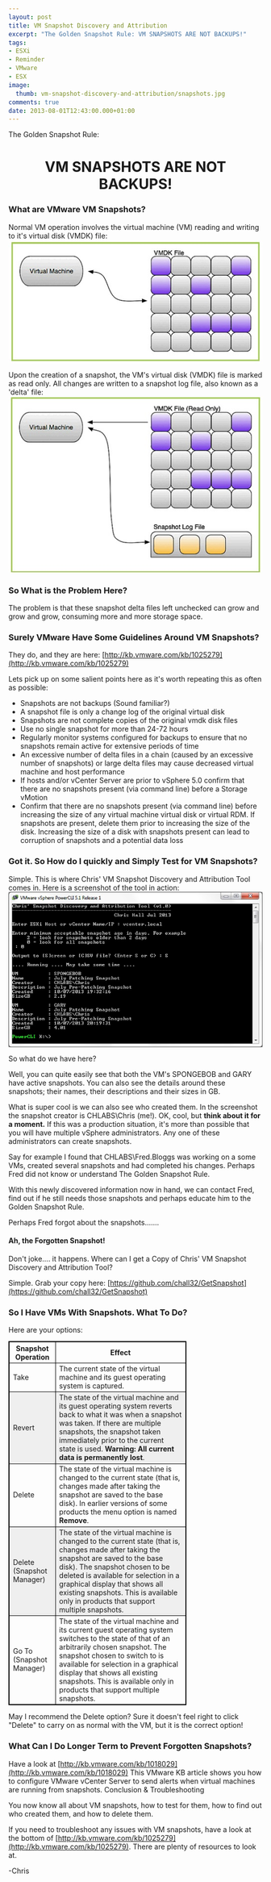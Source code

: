 ```yaml
---
layout: post
title: VM Snapshot Discovery and Attribution
excerpt: "The Golden Snapshot Rule: VM SNAPSHOTS ARE NOT BACKUPS!"
tags:
- ESXi
- Reminder
- VMware
- ESX
image:
  thumb: vm-snapshot-discovery-and-attribution/snapshots.jpg
comments: true
date: 2013-08-01T12:43:00.000+01:00
---
```

The Golden Snapshot Rule:
<h1 style="text-align:center">VM SNAPSHOTS ARE NOT BACKUPS!</h1>

### What are VMware VM Snapshots?

Normal VM operation involves the virtual machine (VM) reading and writing to it's virtual disk (VMDK) file:
<img style="display: block; margin-left: auto; margin-right: auto;" alt="Normal" src="/images/vm-snapshot-discovery-and-attribution/Normal.jpg">

Upon the creation of a snapshot, the VM's virtual disk (VMDK) file is marked as read only. All changes are written to a snapshot log file, also known as a 'delta' file:
<img style="display: block; margin-left: auto; margin-right: auto;" alt="Snapshot" src="/images/vm-snapshot-discovery-and-attribution/Snapshot.jpg">

### So What is the Problem Here?

The problem is that these snapshot delta files left unchecked can grow and grow and grow, consuming more and more storage space.

### Surely VMware Have Some Guidelines Around VM Snapshots?

They do, and they are here: [http://kb.vmware.com/kb/1025279‎](http://kb.vmware.com/kb/1025279‎)

Lets pick up on some salient points here as it's worth repeating this as often as possible:

* Snapshots are not backups (Sound familiar?) 
* A snapshot file is only a change log of the original virtual disk
* Snapshots are not complete copies of the original vmdk disk files
* Use no single snapshot for more than 24-72 hours
* Regularly monitor systems configured for backups to ensure that no snapshots remain active for extensive periods of time
* An excessive number of delta files in a chain (caused by an excessive number of snapshots) or large delta files may cause decreased virtual machine and host performance
* If hosts and/or vCenter Server are prior to vSphere 5.0 confirm that there are no snapshots present (via command line) before a Storage vMotion
* Confirm that there are no snapshots present (via command line) before increasing the size of any virtual machine virtual disk or virtual RDM. If snapshots are present, delete them prior to increasing the size of the disk. Increasing the size of a disk with snapshots present can lead to corruption of snapshots and a potential data loss

### Got it. So How do I quickly and Simply Test for VM Snapshots?
Simple. This is where Chris' VM Snapshot Discovery and Attribution Tool comes in.
Here is a screenshot of the tool in action:
<img style="display: block; margin-left: auto; margin-right: auto;" alt="SnapTool" src="/images/vm-snapshot-discovery-and-attribution/SnapTool.jpg">

So what do we have here?

Well, you can quite easily see that both the VM's SPONGEBOB and GARY have active snapshots. You can also see the details around these snapshots; their names, their descriptions and their sizes in GB.

What is super cool is we can also see who created them.  In the screenshot the snapshot creator is CHLABS\Chris (me!). OK, cool, but **think about it for a moment.**  If this was a production situation, it's more than possible that you will have multiple vSphere administrators.  Any one of these administrators can create snapshots.

Say for example I found that CHLABS\Fred.Bloggs was working on a some VMs, created several snapshots and had completed his changes.  Perhaps Fred did not know or understand The Golden Snapshot Rule.

With this newly discovered information now in hand, we can contact Fred, find out if he still needs those snapshots and perhaps educate him to the Golden Snapshot Rule.

Perhaps Fred forgot about the snapshots.......


#### Ah, the Forgotten Snapshot!
Don't joke.... it happens.
Where can I get a Copy of Chris' VM Snapshot Discovery and Attribution Tool?

Simple. Grab your copy here: [https://github.com/chall32/GetSnapshot](https://github.com/chall32/GetSnapshot)

### So I Have VMs With Snapshots. What To Do?

Here are your options:
<div>
<style scoped>
table{
    width: 70%;
    border-collapse: collapse;
    border-spacing: 0;
    border:1px solid #000000; }
th{
    text-align: center;
    border:1px solid #000000; }
td{
    text-align: left;
    border:1px solid #000000;}
tr:nth-child(even) {
    background-color: #efefef;}
</style>
</div>

| Snapshot Operation | Effect
|---------|--------|
|Take | The current state of the virtual machine and its guest operating system is captured.
|Revert | The state of the virtual machine and its guest operating system reverts back to what it was when a snapshot was taken. If there are multiple snapshots, the snapshot taken immediately prior to the current state is used. **Warning: All current data is permanently lost**.
|Delete | The state of the virtual machine is changed to the current state (that is, changes made after taking the snapshot are saved to the base disk). In earlier versions of some products the menu option is named **Remove**.
|Delete (Snapshot Manager) | The state of the virtual machine is changed to the current state (that is, changes made after taking the snapshot are saved to the base disk). The snapshot chosen to be deleted is available for selection in a graphical display that shows all existing snapshots. This is available only in products that support multiple snapshots.
|Go To (Snapshot Manager) | The state of the virtual machine and its current guest operating system switches to the state of that of an arbitrarily chosen snapshot. The snapshot chosen to switch to is available for selection in a graphical display that shows all existing snapshots. This is available only in products that support multiple snapshots.

May I recommend the Delete option?
Sure it doesn't feel right to click "Delete" to carry on as normal with the VM, but it is the correct option!

### What Can I Do Longer Term to Prevent Forgotten Snapshots?
Have a look at [http://kb.vmware.com/kb/1018029](http://kb.vmware.com/kb/1018029)
This VMware KB article shows you how to configure VMware vCenter Server to send alerts when virtual machines are running from snapshots.
Conclusion & Troubleshooting

You now know all about VM snapshots, how to test for them, how to find out who created them, and how to delete them.

If you need to troubleshoot any issues with VM snapshots, have a look at the bottom of [http://kb.vmware.com/kb/1025279‎](http://kb.vmware.com/kb/1025279). There are plenty of resources to look at.

-Chris
